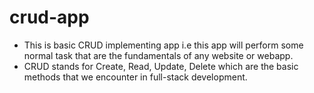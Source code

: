 # crud-app

- This is basic CRUD implementing app i.e this app will perform some normal task that are the fundamentals of any website or webapp.
- CRUD stands for Create, Read, Update, Delete which are the basic methods that we encounter in full-stack development.

